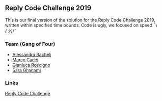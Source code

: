 ## Reply Code Challenge 2019

This is our final version of the solution for the Reply Code Challenge 2019, written within specified time bounds.
Code is ugly, we focused on speed ¯\\_(ツ)_/¯

### Team (Gang of Four)
* [Alessandro Racheli](https://github.com/FloydJohn)
* [Marco Cadei](https://github.com/MarcoCadei)
* [Gianluca Roscigno](https://github.com/gianluca150)
* [Sara Ghanami](https://github.com/sara9521)

### Links
[Reply Code Challenge](https://challenges.reply.com/tamtamy/home.action)
